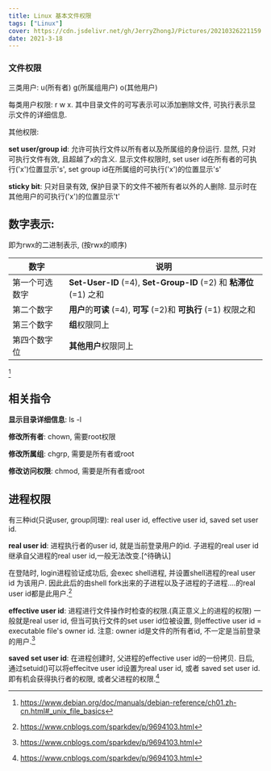 ```yaml
---
title: Linux 基本文件权限
tags: ["Linux"]
cover: https://cdn.jsdelivr.net/gh/JerryZhongJ/Pictures/20210326221159.JPG
date: 2021-3-18
---
```


### 文件权限

三类用户: u(所有者) g(所属组用户) o(其他用户)

每类用户权限: r w x. 其中目录文件的可写表示可以添加删除文件, 可执行表示显示文件的详细信息.

其他权限:

**set user/group id**: 允许可执行文件以所有者以及所属组的身份运行. 显然, 只对可执行文件有效, 且超越了x的含义. 显示文件权限时, set user id在所有者的可执行('x')位置显示's', set group id在所属组的可执行('x')的位置显示's'

**sticky bit**: 只对目录有效, 保护目录下的文件不被所有者以外的人删除. 显示时在其他用户的可执行('x')的位置显示't'



## 数字表示:

即为rwx的二进制表示, (按rwx的顺序)

| 数字           | 说明                                                         |
| -------------- | ------------------------------------------------------------ |
| 第一个可选数字 | **Set-User-ID** (=4), **Set-Group-ID** (=2) 和 **粘滞位** (=1) 之和 |
| 第二个数字     | **用户**的**可读** (=4), **可写** (=2)和 **可执行** (=1) 权限之和 |
| 第三个数字     | **组**权限同上                                               |
| 第四个数字位   | **其他用户**权限同上                                         |

 [^文件权限]



## 相关指令

**显示目录详细信息**: ls -l

**修改所有者**: chown, 需要root权限

**修改所属组**: chgrp, 需要是所有者或root

**修改访问权限**: chmod, 需要是所有者或root

## 进程权限

有三种id(只说user, group同理): real user id, effective user id, saved set user id.

**real user id**: 进程执行者的user id, 就是当前登录用户的id. 子进程的real user id 继承自父进程的real user id,一般无法改变.[^待确认]

在登陆时, login进程验证成功后, 会exec shell进程, 并设置shell进程的real user id 为该用户. 因此此后的由shell fork出来的子进程以及子进程的子进程....的real user id都是此用户.[^进程权限1]

**effective user id**: 进程进行文件操作时检查的权限.(真正意义上的进程的权限) 一般就是real user id, 但当可执行文件的set user id位被设置, 则effective user id = executable file's owner id. 注意: owner id是文件的所有者id, 不一定是当前登录的用户.[^进程权限1]

**saved set user id**: 在进程创建时, 父进程的effective user id的一份拷贝. 日后, 通过setuid()可以将effecitve user id设置为real user id, 或者 saved set user id. 即有机会获得执行者的权限, 或者父进程的权限.[^进程权限1]

[^进程权限1]:<https://www.cnblogs.com/sparkdev/p/9694103.html>
[^文件权限]:<https://www.debian.org/doc/manuals/debian-reference/ch01.zh-cn.html#_unix_file_basics>

